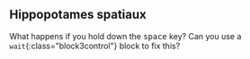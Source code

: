 ## Hippopotames spatiaux

What happens if you hold down the <kbd>space</kbd> key? Can you use a `wait`{:class="block3control"} block to fix this?